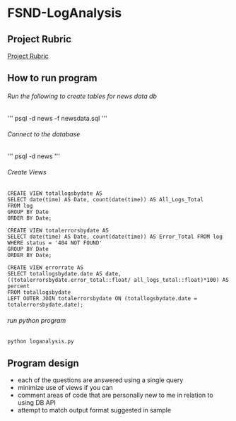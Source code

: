 # FSND-LogAnalysis

## Project Rubric
[Project Rubric](https://review.udacity.com/#!/rubrics/277/view)

## How to run program
###### Run the following to create tables for news data db
'''
psql -d news -f newsdata.sql
'''
###### Connect to the database
'''
psql -d news 
'''
###### Create Views
```
CREATE VIEW totallogsbydate AS 
SELECT date(time) AS Date, count(date(time)) AS All_Logs_Total 
FROM log 
GROUP BY Date 
ORDER BY Date;
```
```
CREATE VIEW totalerrorsbydate AS
SELECT date(time) AS Date, count(date(time)) AS Error_Total FROM log 
WHERE status = '404 NOT FOUND' 
GROUP BY Date 
ORDER BY Date;
```
```
CREATE VIEW errorrate AS
SELECT totallogsbydate.date AS date, ((totalerrorsbydate.error_total::float/ all_logs_total::float)*100) AS percent
FROM totallogsbydate
LEFT OUTER JOIN totalerrorsbydate ON (totallogsbydate.date = totalerrorsbydate.date);
```
###### run python program
```
python loganalysis.py
```

## Program design
- each of the questions are answered using a single query
- minimize use of views if you can
- comment areas of code that are personally new to me in relation to using DB API
- attempt to match output format suggested in sample
